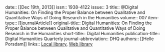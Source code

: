 date:: [[Dec 19th, 2013]]
issn:: 1938-4122
issue:: 3
title:: @Digital Humanities: On Finding the Proper Balance between Qualitative and Quantitative Ways of Doing Research in the Humanities
volume:: 007
item-type:: [[journalArticle]]
original-title:: Digital Humanities: On Finding the Proper Balance between Qualitative and Quantitative Ways of Doing Research in the Humanities
short-title:: Digital Humanities
publication-title:: Digital Humanities Quarterly
journal-abbreviation:: DHQ
authors:: [[Helle Porsdam]]
links:: [Local library](zotero://select/groups/2386895/items/V8ZXBUU2), [Web library](https://www.zotero.org/groups/2386895/items/V8ZXBUU2)
